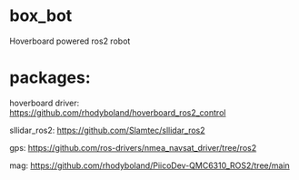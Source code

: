 # box_bot
Hoverboard powered ros2 robot

# packages:

hoverboard driver:
https://github.com/rhodyboland/hoverboard_ros2_control

sllidar_ros2:
https://github.com/Slamtec/sllidar_ros2

gps:
https://github.com/ros-drivers/nmea_navsat_driver/tree/ros2

mag:
https://github.com/rhodyboland/PiicoDev-QMC6310_ROS2/tree/main

